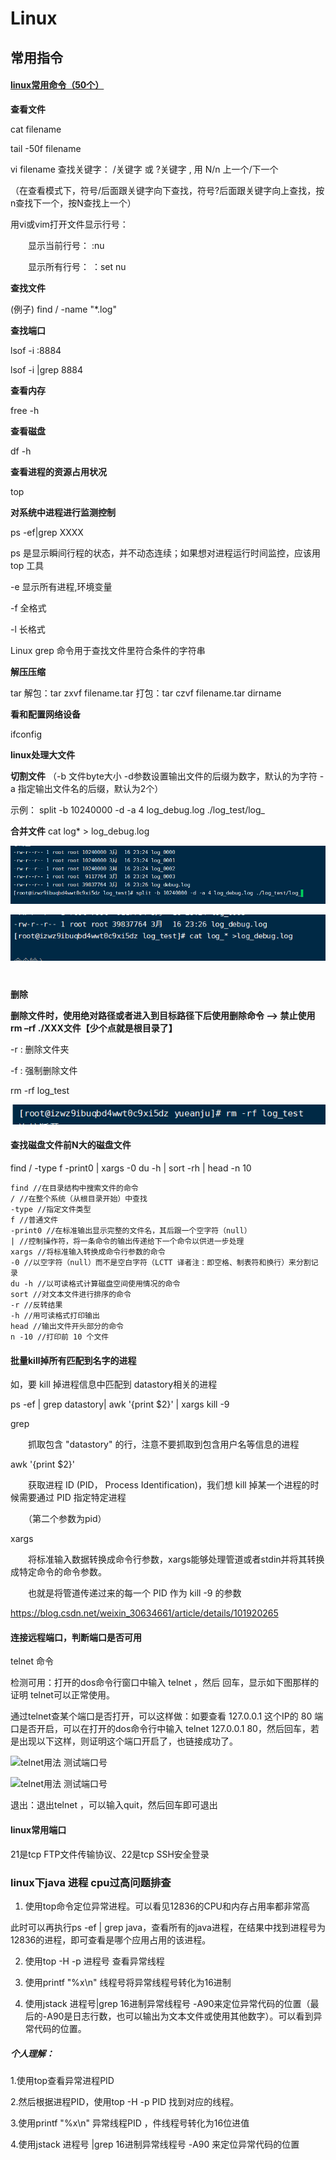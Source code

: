# Linux





## 常用指令

#### [linux常用命令（50个）](https://www.cnblogs.com/xuxinstyle/p/9609551.html)

**查看文件**

cat  filename

tail -50f  filename

vi  filename         查找关键字：     /关键字   或  ?关键字       , 用 N/n   上一个/下一个  

（在查看模式下，符号/后面跟关键字向下查找，符号?后面跟关键字向上查找，按n查找下一个，按N查找上一个）

用vi或vim打开文件显示行号：

　　显示当前行号： :nu

　　显示所有行号： ：set nu



**查找文件**

(例子) find  /  -name "*.log"



**查找端口**

lsof -i :8884

lsof -i |grep 8884 



**查看内存**

free -h



**查看磁盘**

df  -h



**查看进程的资源占用状况**

top



**对系统中进程进行监测控制**

ps -ef|grep XXXX

ps 是显示瞬间行程的状态，并不动态连续；如果想对进程运行时间监控，应该用 top 工具

-e 显示所有进程,环境变量

-f 全格式

-l 长格式

Linux grep 命令用于查找文件里符合条件的字符串



**解压压缩**

tar
 解包：tar zxvf filename.tar
 打包：tar czvf filename.tar dirname



**看和配置网络设备**

ifconfig



**linux处理大文件**

**切割文件**  （-b  文件byte大小   -d参数设置输出文件的后缀为数字，默认的为字符  -a 指定输出文件名的后缀，默认为2个）

示例：  split -b 10240000 -d -a  4 log_debug.log  ./log_test/log_

**合并文件**  cat log* > log_debug.log

![image-20210316233146591](Linux.assets/image-20210316233146591.png)

![image-20210316233516249](Linux.assets/image-20210316233516249.png)







# 

**删除**

**删除文件时，使用绝对路径或者进入到目标路径下后使用删除命令 –> 禁止使用rm –rf ./XXX文件【少个点就是根目录了】**

-r : 删除文件夹

-f : 强制删除文件

rm -rf log_test

![image-20210316234215279](Linux.assets/image-20210316234215279.png)





#### 查找磁盘文件前N大的磁盘文件

find / -type f -print0 | xargs -0 du -h | sort -rh | head -n 10

```
find //在目录结构中搜索文件的命令
/ //在整个系统（从根目录开始）中查找
-type //指定文件类型
f //普通文件
-print0 //在标准输出显示完整的文件名，其后跟一个空字符（null）
| //控制操作符，将一条命令的输出传递给下一个命令以供进一步处理
xargs //将标准输入转换成命令行参数的命令
-0 //以空字符（null）而不是空白字符（LCTT 译者注：即空格、制表符和换行）来分割记录
du -h //以可读格式计算磁盘空间使用情况的命令
sort //对文本文件进行排序的命令
-r //反转结果
-h //用可读格式打印输出
head //输出文件开头部分的命令
n -10 //打印前 10 个文件
```



#### 批量kill掉所有匹配到名字的进程

如，要 kill 掉进程信息中匹配到 datastory相关的进程

ps -ef | grep datastory| awk '{print $2}' | xargs kill -9



grep

　　抓取包含 "datastory" 的行，注意不要抓取到包含用户名等信息的进程

awk '{print $2}'

　　获取进程 ID (PID， Process Identification)，我们想 kill 掉某一个进程的时候需要通过 PID 指定特定进程

　　（第二个参数为pid）

xargs 

　　将标准输入数据转换成命令行参数，xargs能够处理管道或者stdin并将其转换成特定命令的命令参数。

　　也就是将管道传递过来的每一个 PID 作为 kill -9 的参数

https://blog.csdn.net/weixin_30634661/article/details/101920265





#### 连接远程端口，判断端口是否可用

telnet 命令

检测可用：打开的dos命令行窗口中输入 telnet ，然后 回车，显示如下图那样的证明 telnet可以正常使用。

通过telnet查某个端口是否打开，可以这样做：如要查看 127.0.0.1 这个IP的 80 端口是否开启，可以在打开的dos命令行中输入  telnet 127.0.0.1 80，然后回车，若是出现以下这样，则证明这个端口开启了，也链接成功了。

![telnet用法 测试端口号](https://exp-picture.cdn.bcebos.com/db196cdade49610fabf08fb0a56817e950e1d239.jpg?x-bce-process=image%2Fresize%2Cm_lfit%2Cw_500%2Climit_1%2Fformat%2Cf_jpg%2Fquality%2Cq_80)

![telnet用法 测试端口号](https://exp-picture.cdn.bcebos.com/50a010f85856d53d8082fa5d47d2bb665059ca39.jpg?x-bce-process=image%2Fresize%2Cm_lfit%2Cw_500%2Climit_1%2Fformat%2Cf_jpg%2Fquality%2Cq_80)

退出：退出telnet ，可以输入quit，然后回车即可退出





#### linux常用端口

21是tcp FTP文件传输协议、22是tcp SSH安全登录





### linux下java 进程 cpu过高问题排查

1. 使用top命令定位异常进程。可以看见12836的CPU和内存占用率都非常高

此时可以再执行ps -ef | grep java，查看所有的java进程，在结果中找到进程号为12836的进程，即可查看是哪个应用占用的该进程。

2. 使用top -H -p 进程号 查看异常线程

3. 使用printf "%x\n" 线程号将异常线程号转化为16进制
4. 使用jstack 进程号|grep 16进制异常线程号 -A90来定位异常代码的位置（最后的-A90是日志行数，也可以输出为文本文件或使用其他数字）。可以看到异常代码的位置。



##### 个人理解：

 1.使用top查看异常进程PID

2.然后根据进程PID，使用top -H -p  PID 找到对应的线程。

3.使用printf "%x\n" 异常线程PID ，件线程号转化为16位进值

4.使用jstack 进程号 |grep 16进制异常线程号 -A90 来定位异常代码的位置